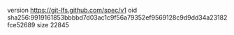 version https://git-lfs.github.com/spec/v1
oid sha256:9919161853bbbbd7d03ac1c9f56a79352ef9569128c9d9dd34a23182fce52689
size 22845
